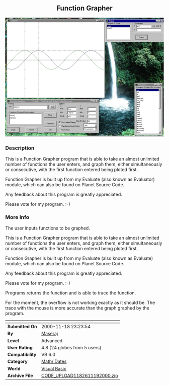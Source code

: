 ﻿<div align="center">

## Function Grapher

<img src="PIC2000111903153142.jpg">
</div>

### Description

This is a Function Grapher program that is able to take an almost unlimited number of functions the user enters, and graph them, either simultaneously or consecutive, with the first function entered being ploted first.

Function Grapher is built up from my Evaluate (also known as Evaluator) module, which can also be found on Planet Source Code.

Any feedback about this program is greatly appreciated.

Please vote for my program. :-)
 
### More Info
 
The user inputs functions to be graphed.

This is a Function Grapher program that is able to take an almost unlimited number of functions the user enters, and graph them, either simultaneously or consecutive, with the first function entered being ploted first.

Function Grapher is built up from my Evaluate (also known as Evaluate) module, which can also be found on Planet Source Code.

Any feedback about this program is greatly appreciated.

Please vote for my program. :-)

Programs returns the function and is able to trace the function.

For the moment, the overflow is not working exactly as it should be. The trace with the mouse is more accurate than the graph graphed by the program.


<span>             |<span>
---                |---
**Submitted On**   |2000-11-18 23:23:54
**By**             |[Maseraj](https://github.com/Planet-Source-Code/PSCIndex/blob/master/ByAuthor/maseraj.md)
**Level**          |Advanced
**User Rating**    |4.8 (24 globes from 5 users)
**Compatibility**  |VB 6\.0
**Category**       |[Math/ Dates](https://github.com/Planet-Source-Code/PSCIndex/blob/master/ByCategory/math-dates__1-37.md)
**World**          |[Visual Basic](https://github.com/Planet-Source-Code/PSCIndex/blob/master/ByWorld/visual-basic.md)
**Archive File**   |[CODE\_UPLOAD1182611192000\.zip](https://github.com/Planet-Source-Code/maseraj-function-grapher__1-12930/archive/master.zip)








